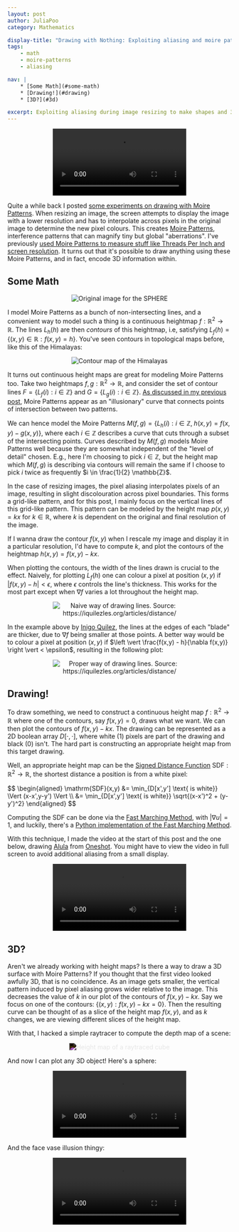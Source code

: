 ```yaml
---
layout: post
author: JuliaPoo
category: Mathematics

display-title: "Drawing with Nothing: Exploiting aliasing and moire patterns to draw for you"
tags:
    - math
    - moire-patterns
    - aliasing

nav: |
    * [Some Math](#some-math)
    * [Drawing!](#drawing)
    * [3D?](#3d)

excerpt: Exploiting aliasing during image resizing to make shapes and 3D objects appear via Moiré patterns. Essentially a writeup behind [Interference](/art/2023-01-23-interference.html) and a follow-up on my [moire patterns post](/mathematics/2020/11/08/moire-patterns.html).
---
```


<!--
1. Modelling the situation

-->

<center>
<video style="max-width:70%" playsinline="" webkit-playsinline="" autoplay loop controls>
    <source src="/assets/art/2023-01-23-interference/uwu-crop.webm" type="video/webm">
    Your browser does not support the video tag.
</video>
</center>

Quite a while back I posted [some experiments on drawing with Moire Patterns](/art/2023-01-23-interference.html). When resizing an image, the screen attempts to display the image with a lower resolution and has to interpolate across pixels in the original image to determine the new pixel colours. This creates [Moire Patterns](https://en.wikipedia.org/wiki/Moir%C3%A9_pattern), interference patterns that can magnify tiny but global "aberrations". I've previously [used Moire Patterns to measure stuff like Threads Per Inch and screen resolution](/mathematics/2020/11/08/moire-patterns.html). It turns out that it's possible to draw anything using these Moire Patterns, and in fact, encode 3D information within.

## Some Math

<center>
<img style="max-width:calc(min(400px, 100%))" src="/assets/art/2023-01-23-interference/sphere-source.jpeg" alt="Original image for the SPHERE">
</center>

I model Moire Patterns as a bunch of non-intersecting lines, and a convenient way to model such a thing is a continuous heightmap $f: \mathbb{R}^2 \rightarrow \mathbb{R}$. The lines $L_h(h)$ are then _contours_ of this heightmap, i.e, satisfying $L_f(h) = \lbrace(x,y) \in \mathbb{R}: f(x,y) = h\rbrace$. You've seen contours in topological maps before, like this of the Himalayas:

<center>
<img style="max-width:calc(min(500px, 100%))" src="/assets/posts/2023-02-06-drawing-with-nothing/contour.png" alt="Contour map of the Himalayas">
</center>

It turns out continuous height maps are great for modeling Moire Patterns too. Take two heightmaps $f,g: \mathbb{R}^2 \rightarrow \mathbb{R}$, and consider the set of contour lines $F = \lbrace L_f(i): i \in \mathbb{Z}\rbrace$ and $G = \lbrace L_g(i): i \in \mathbb{Z}\rbrace$. [As discussed in my previous post](/mathematics/2020/11/08/moire-patterns.html), Moire Patterns appear as an "illusionary" curve that connects points of intersection between two patterns. 

We can hence model the Moire Patterns $M(f,g) = \lbrace L_{h}(i): i \in \mathbb{Z}, \; h(x,y) = f(x,y) - g(x,y) \rbrace$, where each $i \in \mathbb{Z}$ describes a curve that cuts through a subset of the intersecting points. Curves described by $M(f,g)$ models Moire Patterns well because they are somewhat independent of the "level of detail" chosen. E.g., here I'm choosing to pick $i \in \mathbb{Z}$, but the height map which $M(f,g)$ is describing via contours will remain the same if I choose to pick $i$ twice as frequently $i \in \frac{1}{2} \mathbb{Z}$.

In the case of resizing images, the pixel aliasing interpolates pixels of an image, resulting in slight discolouration across pixel boundaries. This forms a grid-like pattern, and for this post, I mainly focus on the vertical lines of this grid-like pattern. This pattern can be modeled by the height map $p(x,y) = kx$ for $k \in \mathbb{R}$, where $k$ is dependent on the original and final resolution of the image.

If I wanna draw the contour $f(x,y)$ when I rescale my image and display it in a particular resolution, I'd have to compute $k$, and plot the contours of the heightmap $h(x,y) = f(x,y) - kx$.

When plotting the contours, the width of the lines drawn is crucial to the effect. Naively, for plotting $L_f(h)$ one can colour a pixel at position $(x,y)$ if $\vert f(x,y) - h\vert < \epsilon$, where $\epsilon$ controls the line's thickness. This works for the most part except when $\nabla f$ varies a lot throughout the height map.

<center>
<img style="max-width:calc(min(300px, 100%))" src="/assets/posts/2023-02-06-drawing-with-nothing/naive.jpg" alt="Naive way of drawing lines. Source: https://iquilezles.org/articles/distance/">
</center>

In the example above by [Inigo Quilez](https://iquilezles.org/articles/distance/), the lines at the edges of each "blade" are thicker, due to $\nabla f$ being smaller at those points. A better way would be to colour a pixel at position $(x,y)$ if $\left \vert \frac{f(x,y) - h}{\nabla f(x,y)} \right \vert < \epsilon$, resulting in the following plot:

<center>
<img style="max-width:calc(min(300px, 100%))" src="/assets/posts/2023-02-06-drawing-with-nothing/proper.jpg" alt="Proper way of drawing lines. Source: https://iquilezles.org/articles/distance/">
</center>


## Drawing!

To draw something, we need to construct a continuous height map $f: \mathbb{R}^2 \rightarrow \mathbb{R}$ where one of the contours, say $f(x,y) = 0$, draws what we want. We can then plot the contours of $f(x,y) - kx$. The drawing can be represented as a 2D boolean array $D[\cdot, \cdot]$, where white ($1$) pixels are part of the drawing and black ($0$) isn't. The hard part is constructing an appropriate height map from this target drawing.

Well, an appropriate height map can be the [Signed Distance Function](https://en.wikipedia.org/wiki/Signed_distance_function) $\mathrm{SDF}: \mathbb{R}^2 \rightarrow \mathbb{R}$, the shortest distance a position is from a white pixel:

<div style="overflow-x:auto;max-width:100%;">
$$
\begin{aligned}
\mathrm{SDF}(x,y) &= \min_{D[x',y'] \text{ is white}} \Vert (x-x',y-y') \Vert \\
&= \min_{D[x',y'] \text{ is white}} \sqrt{(x-x')^2 + (y-y')^2}
\end{aligned}
$$
</div>

Computing the $\mathrm{SDF}$ can be done via the [Fast Marching Method](https://en.wikipedia.org/wiki/Fast_marching_method), with $\vert\nabla u\vert = 1$, and luckily, there's a [Python implementation of the Fast Marching Method](https://pythonhosted.org/scikit-fmm/).

With this technique, I made the video at the start of this post and the one below, drawing [Alula](https://oneshot.fandom.com/wiki/Alula) from [Oneshot](https://store.steampowered.com/app/420530/OneShot/). You might have to view the video in full screen to avoid additional aliasing from a small display.

<center>
<video style="max-width:70%" playsinline="" webkit-playsinline="" autoplay="" loop="" controls="">
    <source src="/assets/art/2023-01-23-interference/alula-crop.webm" type="video/webm">
    Your browser does not support the video tag.
</video>
</center>

## 3D?

Aren't we already working with height maps? Is there a way to draw a 3D surface with Moire Patterns? If you thought that the first video looked awfully 3D, that is no coincidence. As an image gets smaller, the vertical pattern induced by pixel aliasing grows wider relative to the image. This decreases the value of $k$ in our plot of the contours of $f(x,y) - kx$. Say we focus on one of the contours: $\lbrace (x,y) : f(x,y) - kx = 0\rbrace$. Then the resulting curve can be thought of as a slice of the height map $f(x,y)$, and as $k$ changes, we are viewing different slices of the height map.

With that, I hacked a simple raytracer to compute the depth map of a scene:

<center>
<img style="max-width:calc(min(300px, 100%));filter:invert(1);" src="/assets/posts/2023-02-06-drawing-with-nothing/cube.png" alt="Height map of a raytraced cube">
</center>

And now I can plot any 3D object! Here's a sphere:

<center>
<video style="max-width:70%" playsinline="" webkit-playsinline="" autoplay="" loop="" controls="">
    <source src="/assets/art/2023-01-23-interference/sphere-crop.webm" type="video/webm">
    Your browser does not support the video tag.
</video>
</center>

And the face vase illusion thingy:

<center>
<video style="max-width:70%" playsinline="" webkit-playsinline="" autoplay="" loop="" controls="">
    <source src="/assets/art/2023-01-23-interference/vase-crop.webm" type="video/webm">
    Your browser does not support the video tag.
</video>
</center>